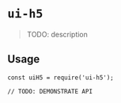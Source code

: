 # `ui-h5`

> TODO: description

## Usage

```
const uiH5 = require('ui-h5');

// TODO: DEMONSTRATE API
```
